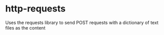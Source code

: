 # http-requests
Uses the requests library to send POST requests with a dictionary of text files as the content

